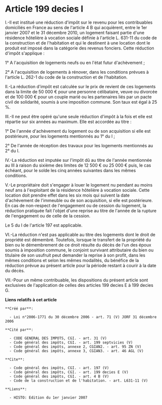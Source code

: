 # Article 199 decies I

I.-Il est institué une réduction d'impôt sur le revenu pour les contribuables domiciliés en France au sens de l'article 4 B
qui acquièrent, entre le 1er janvier 2007 et le 31 décembre 2010, un logement faisant partie d'une résidence hôtelière à
vocation sociale définie à l'article L. 631-11 du code de la construction et de l'habitation et qui le destinent à une
location dont le produit est imposé dans la catégorie des revenus fonciers. Cette réduction d'impôt s'applique : 

1° A l'acquisition de logements neufs ou en l'état futur d'achèvement ; 

2° A l'acquisition de logements à rénover, dans les conditions prévues à l'article L. 262-1 du code de la construction et de
l'habitation. 

II.-La réduction d'impôt est calculée sur le prix de revient de ces logements dans la limite de 50 000 € pour une personne
célibataire, veuve ou divorcée et de 100 000 € pour un couple marié ou les partenaires liés par un pacte civil de solidarité,
soumis à une imposition commune. Son taux est égal à 25 %. 

III.-Il ne peut être opéré qu'une seule réduction d'impôt à la fois et elle est répartie sur six années au maximum. Elle est
accordée au titre : 

1° De l'année d'achèvement du logement ou de son acquisition si elle est postérieure, pour les logements mentionnés au 1° du
I ; 

2° De l'année de réception des travaux pour les logements mentionnés au 2° du I. 

IV.-La réduction est imputée sur l'impôt dû au titre de l'année mentionnée au III à raison du sixième des limites de 12 500 €
ou 25 000 € puis, le cas échéant, pour le solde les cinq années suivantes dans les mêmes conditions. 

V.-Le propriétaire doit s'engager à louer le logement nu pendant au moins neuf ans à l'exploitant de la résidence hôtelière à
vocation sociale. Cette location doit prendre effet dans les six mois qui suivent la date d'achèvement de l'immeuble ou de
son acquisition, si elle est postérieure. En cas de non-respect de l'engagement ou de cession du logement, la réduction
pratiquée fait l'objet d'une reprise au titre de l'année de la rupture de l'engagement ou de celle de la cession. 

Le 5 du I de l'article 197 est applicable. 

VI.-La réduction n'est pas applicable au titre des logements dont le droit de propriété est démembré. Toutefois, lorsque le
transfert de la propriété du bien ou le démembrement de ce droit résulte du décès de l'un des époux soumis à imposition
commune, le conjoint survivant attributaire du bien ou titulaire de son usufruit peut demander la reprise à son profit, dans
les mêmes conditions et selon les mêmes modalités, du bénéfice de la réduction prévue au présent article pour la période
restant à courir à la date du décès. 

VII.-Pour un même contribuable, les dispositions du présent article sont exclusives de l'application de celles des articles
199 decies E à 199 decies G.

**Liens relatifs à cet article**

	**Créé par**:

	  - Loi n°2006-1771 du 30 décembre 2006 - art. 71 (V) JORF 31 décembre 2006

	**Cité par**:

	  - CODE GENERAL DES IMPOTS, CGI. - art. 31 (V)
	  - Code général des impôts, CGI. - art. 199 septvicies (V)
	  - Code général des impôts, annexe 2, CGIAN2. - art. 95 ZN (V)
	  - Code général des impôts, annexe 3, CGIAN3. - art. 46 AGL (V)

	**Cite**:

	  - Code général des impôts, CGI. - art. 197 (V)
	  - Code général des impôts, CGI. - art. 199 decies E (V)
	  - Code général des impôts, CGI. - art. 4 B (V)
	  - Code de la construction et de l'habitation. - art. L631-11 (V)

	**Liens**:

	  - HISTO: Edition du 1er janvier 2007
